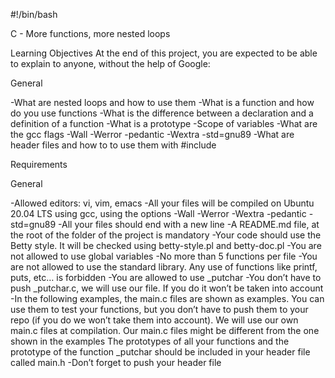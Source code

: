 #!/bin/bash

C - More functions, more nested loops


Learning Objectives
At the end of this project, you are expected to be able to explain to anyone, without the help of Google:

General

-What are nested loops and how to use them
-What is a function and how do you use functions
-What is the difference between a declaration and a definition of a function
-What is a prototype
-Scope of variables
-What are the gcc flags -Wall -Werror -pedantic -Wextra -std=gnu89
-What are header files and how to to use them with #include


Requirements

General

-Allowed editors: vi, vim, emacs
-All your files will be compiled on Ubuntu 20.04 LTS using gcc, using the options -Wall -Werror -Wextra -pedantic -std=gnu89
-All your files should end with a new line
-A README.md file, at the root of the folder of the project is mandatory
-Your code should use the Betty style. It will be checked using betty-style.pl and betty-doc.pl
-You are not allowed to use global variables
-No more than 5 functions per file
-You are not allowed to use the standard library. Any use of functions like printf, puts, etc… is forbidden
-You are allowed to use _putchar
-You don’t have to push _putchar.c, we will use our file. If you do it won’t be taken into account
-In the following examples, the main.c files are shown as examples. You can use them to test your functions, but you don’t have to push them to your repo (if you do we won’t take them into account). We will use our own main.c files at compilation. Our main.c files might be different from the one shown in the examples
The prototypes of all your functions and the prototype of the function _putchar should be included in your header file called main.h
-Don’t forget to push your header file
